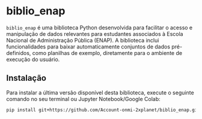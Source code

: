 # biblio_enap

`biblio_enap` é uma biblioteca Python desenvolvida para facilitar o acesso e manipulação de dados relevantes para estudantes  associados à Escola Nacional de Administração Pública (ENAP). A biblioteca inclui funcionalidades para baixar automaticamente conjuntos de dados pré-definidos, como planilhas de exemplo, diretamente para o ambiente de execução do usuário.

## Instalação

Para instalar a última versão disponível desta biblioteca, execute o seguinte comando no seu terminal ou Jupyter Notebook/Google Colab:

```bash
pip install git+https://github.com/Account-onmi-2xplanet/biblio_enap.git